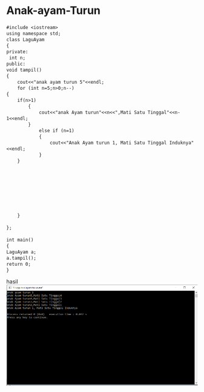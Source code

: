 # Anak-ayam-Turun

    #include <iostream>
    using namespace std;
    class LaguAyam
    {
    private:
     int n;
    public:
    void tampil()
    {
        cout<<"anak ayam turun 5"<<endl;
        for (int n=5;n>0;n--)
    {
        if(n>1)
            {
                cout<<"anak Ayam turun"<<n<<",Mati Satu Tinggal"<<n-1<<endl;
            }
                else if (n=1)
                {
                    cout<<"Anak Ayam turun 1, Mati Satu Tinggal Induknya"<<endl;
                }
        }








        }

    };

    int main()
    {
    LaguAyam a;
    a.tampil();
    return 0;
    }
    
    
 hasil![img](https://github.com/Masdiaditia/Anak-ayam-Turun/blob/master/Anak%20Ayam%20Turun.png?raw=true)
